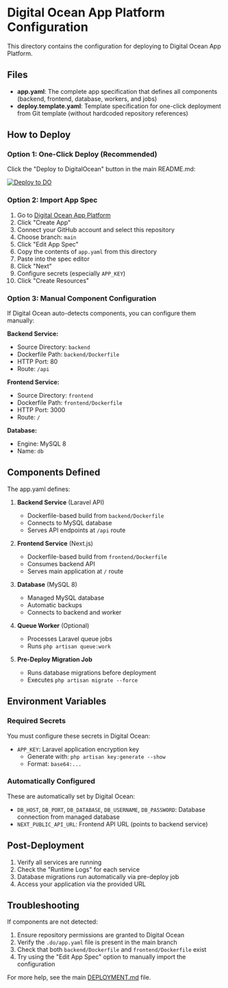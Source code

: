 # Digital Ocean App Platform Configuration

This directory contains the configuration for deploying to Digital Ocean App Platform.

## Files

- **app.yaml**: The complete app specification that defines all components (backend, frontend, database, workers, and jobs)
- **deploy.template.yaml**: Template specification for one-click deployment from Git template (without hardcoded repository references)

## How to Deploy

### Option 1: One-Click Deploy (Recommended)

Click the "Deploy to DigitalOcean" button in the main README.md:

[![Deploy to DO](https://www.deploytodo.com/do-btn-blue.svg)](https://cloud.digitalocean.com/apps/new?repo=https://github.com/somkheartk/admin-panel-laravel-tailwincss-nextjs-mui/tree/main)

### Option 2: Import App Spec

1. Go to [Digital Ocean App Platform](https://cloud.digitalocean.com/apps)
2. Click "Create App"
3. Connect your GitHub account and select this repository
4. Choose branch: `main`
5. Click "Edit App Spec"
6. Copy the contents of `app.yaml` from this directory
7. Paste into the spec editor
8. Click "Next"
9. Configure secrets (especially `APP_KEY`)
10. Click "Create Resources"

### Option 3: Manual Component Configuration

If Digital Ocean auto-detects components, you can configure them manually:

**Backend Service:**
- Source Directory: `backend`
- Dockerfile Path: `backend/Dockerfile`
- HTTP Port: 80
- Route: `/api`

**Frontend Service:**
- Source Directory: `frontend`
- Dockerfile Path: `frontend/Dockerfile`
- HTTP Port: 3000
- Route: `/`

**Database:**
- Engine: MySQL 8
- Name: `db`

## Components Defined

The app.yaml defines:

1. **Backend Service** (Laravel API)
   - Dockerfile-based build from `backend/Dockerfile`
   - Connects to MySQL database
   - Serves API endpoints at `/api` route

2. **Frontend Service** (Next.js)
   - Dockerfile-based build from `frontend/Dockerfile`
   - Consumes backend API
   - Serves main application at `/` route

3. **Database** (MySQL 8)
   - Managed MySQL database
   - Automatic backups
   - Connects to backend and worker

4. **Queue Worker** (Optional)
   - Processes Laravel queue jobs
   - Runs `php artisan queue:work`

5. **Pre-Deploy Migration Job**
   - Runs database migrations before deployment
   - Executes `php artisan migrate --force`

## Environment Variables

### Required Secrets

You must configure these secrets in Digital Ocean:

- `APP_KEY`: Laravel application encryption key
  - Generate with: `php artisan key:generate --show`
  - Format: `base64:...`

### Automatically Configured

These are automatically set by Digital Ocean:

- `DB_HOST`, `DB_PORT`, `DB_DATABASE`, `DB_USERNAME`, `DB_PASSWORD`: Database connection from managed database
- `NEXT_PUBLIC_API_URL`: Frontend API URL (points to backend service)

## Post-Deployment

1. Verify all services are running
2. Check the "Runtime Logs" for each service
3. Database migrations run automatically via pre-deploy job
4. Access your application via the provided URL

## Troubleshooting

If components are not detected:

1. Ensure repository permissions are granted to Digital Ocean
2. Verify the `.do/app.yaml` file is present in the main branch
3. Check that both `backend/Dockerfile` and `frontend/Dockerfile` exist
4. Try using the "Edit App Spec" option to manually import the configuration

For more help, see the main [DEPLOYMENT.md](../DEPLOYMENT.md) file.

